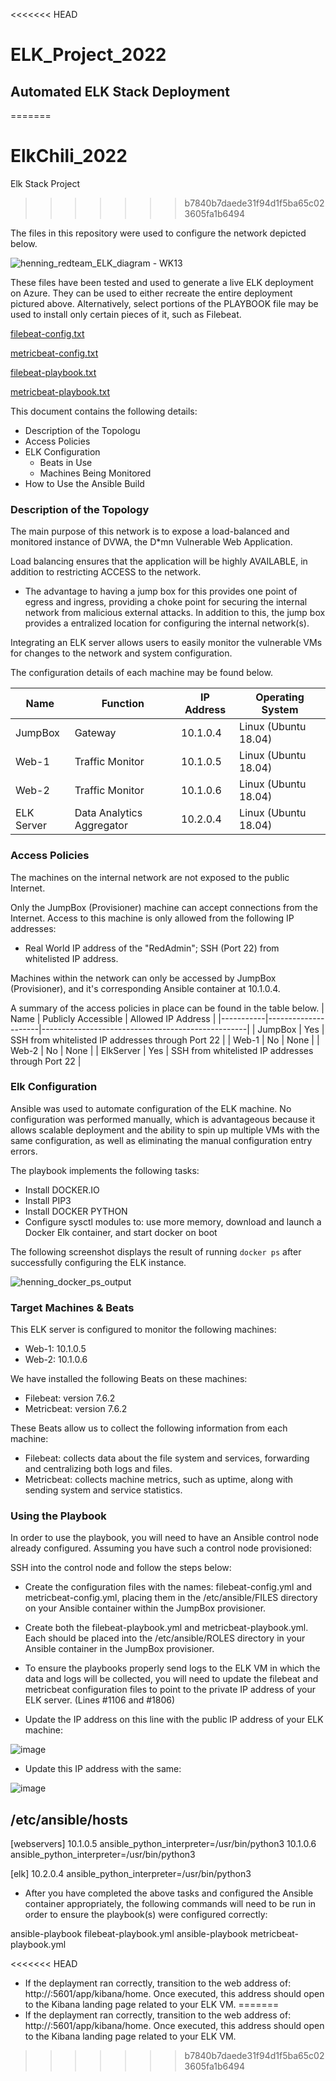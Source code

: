 <<<<<<< HEAD
# ELK_Project_2022
## Automated ELK Stack Deployment
=======
# ElkChili_2022
Elk Stack Project
>>>>>>> b7840b7daede31f94d1f5ba65c023605fa1b6494

The files in this repository were used to configure the network depicted below.

![henning_redteam_ELK_diagram - WK13](https://user-images.githubusercontent.com/92546881/159389487-5eef9a1b-0587-43e1-a05f-25cdc7a651fc.png)


These files have been tested and used to generate a live ELK deployment on Azure. They can be used to either recreate the entire deployment pictured above. Alternatively, select portions of the PLAYBOOK file may be used to install only certain pieces of it, such as Filebeat.

[filebeat-config.txt](https://github.com/Aymeeh/ELK_Project_2022/files/8320224/filebeat-config.txt)

[metricbeat-config.txt](https://github.com/Aymeeh/ELK_Project_2022/files/8320227/metricbeat-config.txt)

[filebeat-playbook.txt](https://github.com/Aymeeh/ELK_Project_2022/files/8320232/filebeat-playbook.txt)

[metricbeat-playbook.txt](https://github.com/Aymeeh/ELK_Project_2022/files/8320229/metricbeat-playbook.txt)

This document contains the following details:
- Description of the Topologu
- Access Policies
- ELK Configuration
  - Beats in Use
  - Machines Being Monitored
- How to Use the Ansible Build


### Description of the Topology

The main purpose of this network is to expose a load-balanced and monitored instance of DVWA, the D*mn Vulnerable Web Application.

Load balancing ensures that the application will be highly AVAILABLE, in addition to restricting ACCESS to the network.

- The advantage to having a jump box for this provides one point of egress and ingress, providing a choke point for securing the internal network from malicious external attacks. In addition to this, the jump box provides a entralized location for configuring the internal network(s).

Integrating an ELK server allows users to easily monitor the vulnerable VMs for changes to the network and system configuration.

The configuration details of each machine may be found below.

| Name       | Function                  | IP Address | Operating System     |
|------------|---------------------------|------------|----------------------|
| JumpBox    | Gateway                   | 10.1.0.4   | Linux (Ubuntu 18.04) |
| Web-1      | Traffic Monitor           | 10.1.0.5   | Linux (Ubuntu 18.04) |
| Web-2      | Traffic Monitor           | 10.1.0.6   | Linux (Ubuntu 18.04) |
| ELK Server | Data Analytics Aggregator | 10.2.0.4   | Linux (Ubuntu 18.04) |

### Access Policies

The machines on the internal network are not exposed to the public Internet. 

Only the JumpBox (Provisioner) machine can accept connections from the Internet. Access to this machine is only allowed from the following IP addresses:
- Real World IP address of the "RedAdmin"; SSH (Port 22) from whitelisted IP address.

Machines within the network can only be accessed by JumpBox (Provisioner), and it's corresponding Ansible container at 10.1.0.4.

A summary of the access policies in place can be found in the table below.
| Name      | Publicly Accessible | Allowed IP Address                                |
|-----------|---------------------|---------------------------------------------------|
| JumpBox   | Yes                 | SSH from whitelisted IP addresses through Port 22 |
| Web-1     | No                  | None                                              |
| Web-2     | No                  | None                                              |
| ElkServer | Yes                 | SSH from whitelisted IP addresses through Port 22 |

### Elk Configuration

Ansible was used to automate configuration of the ELK machine. No configuration was performed manually, which is advantageous because it allows scalable deployment and the ability to spin up multiple VMs with the same configuration, as well as eliminating the manual configuration entry errors.

The playbook implements the following tasks:
- Install DOCKER.IO
- Install PIP3
- Install DOCKER PYTHON
- Configure sysctl modules to: use more memory, download and launch a Docker Elk container, and start docker on boot

The following screenshot displays the result of running `docker ps` after successfully configuring the ELK instance.

![henning_docker_ps_output](https://user-images.githubusercontent.com/92546881/159391262-22d365f3-0247-4f46-82b1-36db5c22a569.png)

### Target Machines & Beats

This ELK server is configured to monitor the following machines:
- Web-1: 10.1.0.5
- Web-2: 10.1.0.6

We have installed the following Beats on these machines:
- Filebeat: version 7.6.2
- Metricbeat: version 7.6.2

These Beats allow us to collect the following information from each machine:
- Filebeat: collects data about the file system and services, forwarding and centralizing both logs and files.
- Metricbeat: collects machine metrics, such as uptime, along with sending system and service statistics.

### Using the Playbook

In order to use the playbook, you will need to have an Ansible control node already configured. Assuming you have such a control node provisioned: 

SSH into the control node and follow the steps below:
- Create the configuration files with the names: filebeat-config.yml and metricbeat-config.yml, placing them in the /etc/ansible/FILES
  directory on your Ansible container within the JumpBox provisioner.
- Create both the filebeat-playbook.yml and metricbeat-playbook.yml. Each should be placed into the /etc/ansible/ROLES directory in your
  Ansible container in the JumpBox provisioner.
- To ensure the playbooks properly send logs to the ELK VM in which the data and logs will be collected, you will need to update the filebeat and
  metricbeat configuration files to point to the private IP address of your ELK server. (Lines #1106 and #1806)

- Update the IP address on this line with the public IP address of your ELK machine:

![image](https://user-images.githubusercontent.com/92546881/159391944-b86cb1d3-239f-40cf-ae82-036ae5038b8a.png)

- Update this IP address with the same:
 
![image](https://user-images.githubusercontent.com/92546881/159391895-3a519b5b-ceb1-4a89-b44d-f13998283951.png)

## /etc/ansible/hosts

 [webservers]
 10.1.0.5 ansible_python_interpreter=/usr/bin/python3
 10.1.0.6 ansible_python_interpreter=/usr/bin/python3

 [elk]
 10.2.0.4 ansible_python_interpreter=/usr/bin/python3

- After you have completed the above tasks and configured the Ansible container appropriately, the following commands will need to be run in order   to ensure the playbook(s) were configured correctly:

 ansible-playbook filebeat-playbook.yml
 ansible-playbook metricbeat-playbook.yml

<<<<<<< HEAD
- If the deplayment ran correctly, transition to the web address of: http://<curreny ELK public IP address>:5601/app/kibana/home. Once executed,     this address should open to the Kibana landing page related to your ELK VM.
=======
- If the deplayment ran correctly, transition to the web address of: http://<curreny ELK public IP address>:5601/app/kibana/home. Once executed,     this address should open to the Kibana landing page related to your ELK VM.
>>>>>>> b7840b7daede31f94d1f5ba65c023605fa1b6494
